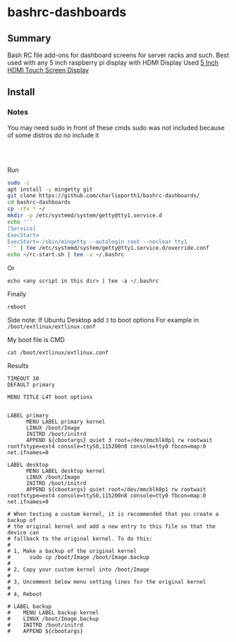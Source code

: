 # bashrc-dashboards

## Summary
Bash RC file add-ons for dashboard screens for server racks and such.
Best used with any 5 inch raspberry pi display with HDMI
Display Used [5 Inch HDMI Touch Screen Display](https://www.amazon.com/Touchscreen-Raspberry-Compatible-Raspbian-RetroPie/dp/B091FYFNV8/ref=sr_1_13?dib=eyJ2IjoiMSJ9.VkxTnEipszQPqFT773lF7lXBpwpk66O0iVZP7S0Sis74gPdv7T7JD_5q1WE-_fXws_jE78B5BQIVssaqjFz8iTnopADxRx9JzDZGgbZ-l5FHIWEBofz26T25V9HnX3PWMToFNrp6c3qxBpp1usB4aaytpWyNe1A2Aae9luItzNLiK6_DOmWAtfBrDD6gaIF2YlXiWX7_wzS_wNj4Mqc_rNwJo7q-hI3KvYXPsqg9q3k.OacPaJoHjZaP74MIZzVdPHlipfH3XfUYfGCIA2g-o3k&dib_tag=se&keywords=5%2Binch%2Braspberry%2Bpi%2Bdisplay&qid=1723652831&sr=8-13&th=1)


## Install

### Notes
You may need sudo in front of these cmds
sudo was not included because of some distros do no include it

<br/>
<br/>

Run
```bash
sudo -i
apt install -y mingetty git
git clone https://github.com/charlieporth1/bashrc-dashboards/
cd bashrc-dashboards
cp -rfv * ~/
mkdir -p /etc/systemd/system/getty@tty1.service.d
echo '''
[Service]
ExecStart=
ExecStart=-/sbin/mingetty --autologin root --noclear tty1
''' | tee /etc/systemd/system/getty@tty1.service.d/override.conf
echo ~/rc-start.sh | tee -a ~/.bashrc
```
Or
```
echo <any script in this dir> | tee -a ~/.bashrc
```
Finaily
```
reboot
```


Side note:
If Ubuntu Desktop add `3` to boot options
For example in `/boot/extlinux/extlinux.conf`

My boot file is 
CMD
```
cat /boot/extlinux/extlinux.conf
```
Results
```
TIMEOUT 30
DEFAULT primary

MENU TITLE L4T boot options


LABEL primary
      MENU LABEL primary kernel
      LINUX /boot/Image
      INITRD /boot/initrd
      APPEND ${cbootargs} quiet 3 root=/dev/mmcblk0p1 rw rootwait rootfstype=ext4 console=ttyS0,115200n8 console=tty0 fbcon=map:0 net.ifnames=0 

LABEL desktop
      MENU LABEL desktop kernel
      LINUX /boot/Image
      INITRD /boot/initrd
      APPEND ${cbootargs} quiet root=/dev/mmcblk0p1 rw rootwait rootfstype=ext4 console=ttyS0,115200n8 console=tty0 fbcon=map:0 net.ifnames=0

# When testing a custom kernel, it is recommended that you create a backup of
# the original kernel and add a new entry to this file so that the device can
# fallback to the original kernel. To do this:
#
# 1, Make a backup of the original kernel
#      sudo cp /boot/Image /boot/Image.backup
#
# 2, Copy your custom kernel into /boot/Image
#
# 3, Uncomment below menu setting lines for the original kernel
#
# 4, Reboot

# LABEL backup
#    MENU LABEL backup kernel
#    LINUX /boot/Image.backup
#    INITRD /boot/initrd
#    APPEND ${cbootargs}

```
